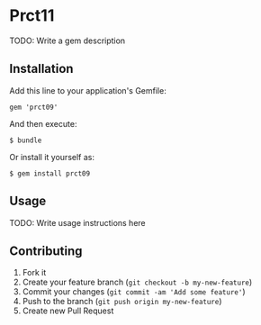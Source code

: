 # Prct11

TODO: Write a gem description

## Installation

Add this line to your application's Gemfile:

    gem 'prct09'

And then execute:

    $ bundle

Or install it yourself as:

    $ gem install prct09

## Usage

TODO: Write usage instructions here

## Contributing

1. Fork it
2. Create your feature branch (`git checkout -b my-new-feature`)
3. Commit your changes (`git commit -am 'Add some feature'`)
4. Push to the branch (`git push origin my-new-feature`)
5. Create new Pull Request
